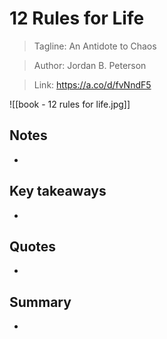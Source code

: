 # 12 Rules for Life

> Tagline: An Antidote to Chaos
 
>Author: Jordan B. Peterson

>Link: https://a.co/d/fvNndF5

![[book - 12 rules for life.jpg]]
## Notes

- 

## Key takeaways

- 

## Quotes

- 

## Summary

-